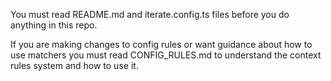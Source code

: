 You must read README.md and iterate.config.ts files before you do anything in this repo.

If you are making changes to config rules or want guidance about how to use matchers you must read CONFIG_RULES.md to understand the context rules system and how to use it.